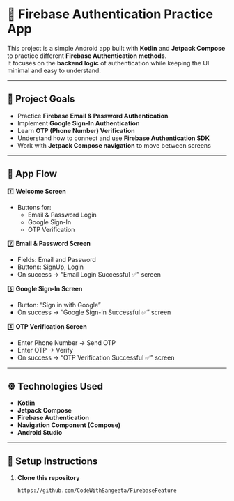 # 🔐 Firebase Authentication Practice App

This project is a simple Android app built with **Kotlin** and **Jetpack Compose** to practice different **Firebase Authentication methods**.  
It focuses on the **backend logic** of authentication while keeping the UI minimal and easy to understand.

---

## 🎯 Project Goals

- Practice **Firebase Email & Password Authentication**
- Implement **Google Sign-In Authentication**
- Learn **OTP (Phone Number) Verification**
- Understand how to connect and use **Firebase Authentication SDK**
- Work with **Jetpack Compose navigation** to move between screens

---

## 🧱 App Flow

1️⃣ **Welcome Screen**
   - Buttons for:
     - Email & Password Login
     - Google Sign-In
     - OTP Verification

2️⃣ **Email & Password Screen**
   - Fields: Email and Password
   - Buttons: SignUp, Login
   - On success → “Email Login Successful ✅” screen

3️⃣ **Google Sign-In Screen**
   - Button: “Sign in with Google”
   - On success → “Google Sign-In Successful ✅” screen

4️⃣ **OTP Verification Screen**
   - Enter Phone Number → Send OTP
   - Enter OTP → Verify
   - On success → “OTP Verification Successful ✅” screen

---

## ⚙️ Technologies Used

- **Kotlin**
- **Jetpack Compose**
- **Firebase Authentication**
- **Navigation Component (Compose)**
- **Android Studio**

---

## 🔧 Setup Instructions

1. **Clone this repository**
   ```bash
   https://github.com/CodeWithSangeeta/FirebaseFeature
